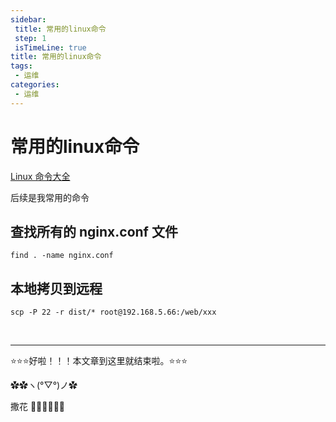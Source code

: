 ```yaml
---
sidebar: 
 title: 常用的linux命令
 step: 1
 isTimeLine: true
title: 常用的linux命令
tags:
 - 运维
categories:
 - 运维
---
```



# 常用的linux命令

[Linux 命令大全](https://www.runoob.com/linux/linux-command-manual.html)

后续是我常用的命令

##  查找所有的 nginx.conf 文件
```shell
find . -name nginx.conf
```

## 本地拷贝到远程
```shell
scp -P 22 -r dist/* root@192.168.5.66:/web/xxx
```

<br/>
<hr />

⭐️⭐️⭐️好啦！！！本文章到这里就结束啦。⭐️⭐️⭐️

✿✿ヽ(°▽°)ノ✿

撒花 🌸🌸🌸🌸🌸🌸
